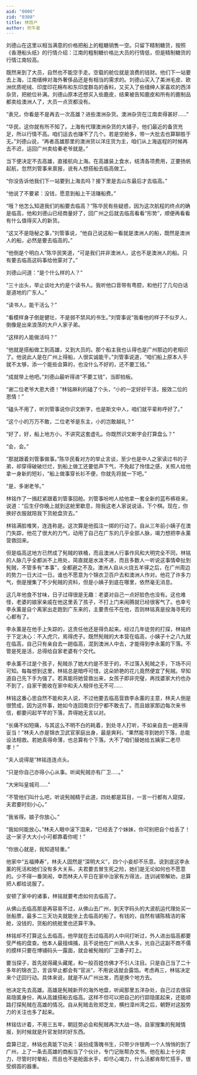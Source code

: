 ```yaml
---
aid: "0006"
zid: "0308"
title: 林百户
author: 吹牛者
---
```


刘德山在这里以相当满意的价格把船上的粗糖销售一空。只留下精制糖货，按照《香港船头纸》的行情介绍：江南的粗制糖价格比大员的行情低，但是精制糖货的行情江南较高。

既然来到了大员，自然也不能空手走。空载的舱位就是浪费的钱财。他们下一站要去上海，江南缙绅对海外奢侈品还是有相当的需求的。刘德山买入了美洲毛皮、欧洲优质呢绒、印度印花棉布和东印度群岛的香料，又买入了些缙绅人家喜欢的西洋杂货，把舱位补满。刘德山原本还想买入些鹿皮，结果被告知鹿皮和所有的鹿制品都卖给澳洲人了，大员一点货都没有。

“表兄，你看是不是再去一次高雄？进些澳洲杂货。澳洲杂货在江南卖得甚好……”

“华民，这你就有所不知了。上海有代理澳洲杂货的大铺子，他们最近的备货充足，所以行情不高。咱们运去也赚不了几个。若是空舱多，带一大批去也算聊胜于无。”刘德山说，“再者高雄那里的澳洲货以洋庄货为主，咱们从上海返程的时候再去不迟，运回广州卖给秦老爷就是。”

当下便决定不去高雄，直接航向上海。在高雄装上食水，结清各项费用，正要扬帆起航，忽然刘管事来禀报，说有人想搭船去临高做工。

“你没告诉他我们下一站要到上海去吗？接下里是去山东最后才去临高。”

“他说了不要紧：没钱，愿意到船上干活赚船费。”

“哦？他怎么知道我们的船要去临高？”陈华民有些疑惑，因为这次航程的终点的确是临高，他和刘德山已经商量好了，回广州之后就去临高看看“形势”，顺便再看看有什么值得买入的新货。

“这又不是隐秘之事，”刘管事说，“他自己说这船一看就是澳洲人的船，既然是澳洲人的船，必然是要去临高的。”

“他倒是个明白人”陈华民笑道，“可是我们并非澳洲人，这也不是澳洲人的船。只有要去临高这码事给他蒙对了。”

刘德山问道：“是个什么样的人？”

“三十出头，举止谈吐大约是个读书人。我听他口音带有粤腔，和他打了几句白话是道地的广东人。”

“读书人，能干活么？”

“看模样身子倒是健壮，不是弱不禁风的书生。”刘管事说“我看他的样子不似歹人，倒像是出来浪荡的大户人家子弟。

“这样的人能做活吗？”

“他就是搭船做工到高雄，又到大员的。那个船主我也认得也是广州那边的老相识了。他说此人是在广州上得船，人很实诚能干。”刘管事说道，“咱们船上原本人手就不太够，添一个能些会算的，也没什么不好的，还不要工钱。”

“成就带上他吧。”刘德山最听得进“不要工钱”，当即拍板。

“谢二位老爷大恩大德！”林铭麻利的磕了个头，“小的一定好好干活，报效二位的恩情！”

“磕头不用了，听刘管事说你识文断字，也是斯文中人，咱们就平辈称呼好了。”

“这个小的万万不敢，二位老爷是东主，小的岂敢越礼？”

“好了，好，船上地方小，不讲究这套虚礼。你既然识文断字会打算盘么？”

“会，会。”

“那就跟着刘管事做事。”陈华民看对方的举止言谈，至少也是中人之家读过书的子弟，却穿得破破烂烂，到船上做工还要低声下气，不免起了怜惜之感，关照人给他拿一身新的短衫，“船上做事穿长衫不便，你就先将就一下吧。”

“是，多谢老爷。”

林铭作了一揖赶紧跟着刘管事回舱。刘管事吩咐人给他拿一套全新的蓝布裤褂来，说道：“后生仔你晚上就到这舱里歇息，陪我这老人家说说话，下个棋。现在，你换好衣服就陪我下货舱盘货去。”

林铭满脸堆笑，连连称是。这次算是他孤注一掷的行动了。自从三年前小姨子在澳门失踪，他花了很大的力气，动用了自己在广东的几乎全部人脉，竭力想把李永薰营救回来。

但是临高这地方已然成了髡贼的铁桶，而且澳洲人行事作风和大明完全不同，林铭的人脉几乎全都派不上用处，简直就是水泼不进，而且多数人一听说这事情牵扯到髡贼，不管多有“本事”，全都避之不及。澳洲人自从火烧五羊驿之后，在广州周边的势力一日大过一日。谁也不愿意为个锦衣卫百户去和澳洲人作对。他花了许多力气，倒是搜集了不少髡贼的资料，但是小姨子到底在哪里，依然毫无消息。

这几年他食不甘味，日子过得很是无趣：老婆对自己一点好脸色也没有。这也难怪，老婆的娘家亲戚在他这里丢了孩子，不打上门来闹腾就已经很客气了。也幸亏李永薰是自个离家出走跑到广东来的，主要责任不在他，否则林铭真是投海寻死的心都有了。

李永薰是在他手上失踪的，这责任他还是得负起来。经过几年徒劳的打探，林铭终于下定决心：不入虎穴，焉得虎子。既然髡贼的大本营在临高，小姨子十之八九就在临高，自己只有亲自去一趟临高，混到澳洲人中去，才能得到李永薰的下落。不管是死是活，总得给自家老婆有个交代。

李永薰不过是个孩子，髡贼杀了她大约是不至于的，不过落入髡贼之手，下场不问可知。每每想到这里，林铭总是暗呼可惜，这朵娇艳的花儿竟然便宜了髡贼。早知道自己先下手为强了。若真能将她营救出来，女孩子即非完璧，再找婆家大约也办不到了，自家干脆收在家中和夫人相伴也无不可……

林铭这番心思自然不能和夫人说，不过他要去临高营救李永薰的主意，林夫人倒是很赞成，因为这件事，她如今连回南京归宁都不敢去了。而且娘家那边每次来书信，都要问起芊芊的下落，弄得她无言以对。

“长痛不如短痛，与其这么不明不白的耗着，到处寻人打听，不如亲自去一趟来得妥当！”林夫人亦是锦衣卫武官家庭出身，最是爽利，“果然能寻到她的下落，总能设法相救。若她真得命薄，也总算有个下落。大不了咱们替她给五姨家二老尽孝！”

“夫人说得是”林铭连连点头。

“只是你自己亦得小心从事。听闻髡贼亦有厂卫.....。”

“大宋叫皇城司……”

“不管他们叫什么吧，听说髡贼精于此道，四处都是耳目，一言一行都有人窥探，夫君要时刻小心。”

“我省得。娘子你放心。”

“我如何能放心。”林夫人眼中滚下泪来，“已经丢了个妹妹，你可别把自个给丢了！这一家子大大小小可都靠着你呢！”

“你放心就是，我知道轻重。”

他家中“五福捧寿”，林夫人固然是“深明大义”，四个小妾却不乐意。说到底这李永薰的死活和她们没有多大关系，夫君要去冒生死之险，她们是无论如何也不愿意的。少不得一番哭闹，幸而林夫人平日在家中治家有方得法，连训诫带解劝，总算把人都给说服了。

安顿了家中的诸事，林铭就要考虑如何去临高了。

从佛山去临高那是再容易不过，从佛山去广州，到天字码头的大波航运代理处买一张船票，最多二三天功夫就能坐上去临高的船了。有钱的，自然有铺陈精洁的客舱，没钱的，货船的统舱里也还算干净。

林铭却不打算这么去临高，他早就在去过临高的人中间打听过，外人进出临高都要受严格的盘查。他本人最擅缉捕，且不说他在广州熟人太多，光自己这副不商不儒的摸样只要在博铺码头一露面，就会被髡贼的厂卫番子盯上。

要当探子，首先就得藏头藏尾，和一般百姓仿佛才不引人注目。只是自己当了二十多年的锦衣卫，言谈举止都会有“官派”，不用说话就会露馅。考虑再三，林铭决定来个迂回行动。具体来说，就是不从广州出发，而是换个地方去。

他决定先去高雄。高雄是髡贼新开的海外地盘，听闻那里五洋杂处，自己过去很容易隐匿身份，再从高雄搭船去临高。这样不但可以把自己的行踪隐匿起来，还能顺路打探髡贼在高雄的情况。自从髡贼击败郑芝龙，横扫漳州湾之后，朝野对这股势力的关注也多了起来。

林铭估计着，不用三五年，朝廷势必会和髡贼再次大战一场，自家搜集的髡贼情报，到时候就是升官发财的好东西。

盘算已定，林铭也真能下功夫：装扮成落魄书生，只带少许银两一个人悄悄的到了广州，上了一条去高雄的商船当了个伙计，专门记账帮办文书。他在船上十分卖力，尽管时时晕船，而且也不是舱面水手，却尽心竭力，什么活都肯帮忙搭手，很受纲首的器重。
